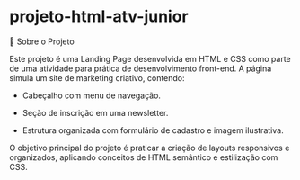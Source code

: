 # projeto-html-atv-junior
📌 Sobre o Projeto

Este projeto é uma Landing Page desenvolvida em HTML e CSS como parte de uma atividade para prática de desenvolvimento front-end.
A página simula um site de marketing criativo, contendo:

- Cabeçalho com menu de navegação.

- Seção de inscrição em uma newsletter.

- Estrutura organizada com formulário de cadastro e imagem ilustrativa.

O objetivo principal do projeto é praticar a criação de layouts responsivos e organizados, aplicando conceitos de HTML semântico e estilização com CSS.
